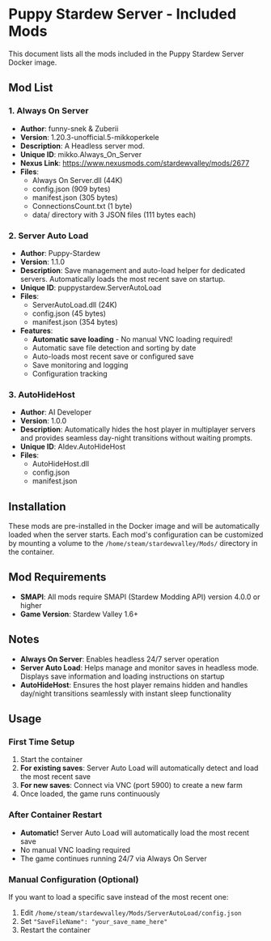 # Puppy Stardew Server - Included Mods

This document lists all the mods included in the Puppy Stardew Server Docker image.

## Mod List

### 1. Always On Server
- **Author**: funny-snek & Zuberii
- **Version**: 1.20.3-unofficial.5-mikkoperkele
- **Description**: A Headless server mod.
- **Unique ID**: mikko.Always_On_Server
- **Nexus Link**: https://www.nexusmods.com/stardewvalley/mods/2677
- **Files**:
  - Always On Server.dll (44K)
  - config.json (909 bytes)
  - manifest.json (305 bytes)
  - ConnectionsCount.txt (1 byte)
  - data/ directory with 3 JSON files (111 bytes each)

### 2. Server Auto Load
- **Author**: Puppy-Stardew
- **Version**: 1.1.0
- **Description**: Save management and auto-load helper for dedicated servers. Automatically loads the most recent save on startup.
- **Unique ID**: puppystardew.ServerAutoLoad
- **Files**:
  - ServerAutoLoad.dll (24K)
  - config.json (45 bytes)
  - manifest.json (354 bytes)
- **Features**:
  - **Automatic save loading** - No manual VNC loading required!
  - Automatic save file detection and sorting by date
  - Auto-loads most recent save or configured save
  - Save monitoring and logging
  - Configuration tracking

### 3. AutoHideHost
- **Author**: AI Developer
- **Version**: 1.0.0
- **Description**: Automatically hides the host player in multiplayer servers and provides seamless day-night transitions without waiting prompts.
- **Unique ID**: AIdev.AutoHideHost
- **Files**:
  - AutoHideHost.dll
  - config.json
  - manifest.json

## Installation

These mods are pre-installed in the Docker image and will be automatically loaded when the server starts. Each mod's configuration can be customized by mounting a volume to the `/home/steam/stardewvalley/Mods/` directory in the container.

## Mod Requirements

- **SMAPI**: All mods require SMAPI (Stardew Modding API) version 4.0.0 or higher
- **Game Version**: Stardew Valley 1.6+

## Notes

- **Always On Server**: Enables headless 24/7 server operation
- **Server Auto Load**: Helps manage and monitor saves in headless mode. Displays save information and loading instructions on startup
- **AutoHideHost**: Ensures the host player remains hidden and handles day/night transitions seamlessly with instant sleep functionality

## Usage

### First Time Setup

1. Start the container
2. **For existing saves**: Server Auto Load will automatically detect and load the most recent save
3. **For new saves**: Connect via VNC (port 5900) to create a new farm
4. Once loaded, the game runs continuously

### After Container Restart

- **Automatic!** Server Auto Load will automatically load the most recent save
- No manual VNC loading required
- The game continues running 24/7 via Always On Server

### Manual Configuration (Optional)

If you want to load a specific save instead of the most recent one:
1. Edit `/home/steam/stardewvalley/Mods/ServerAutoLoad/config.json`
2. Set `"SaveFileName": "your_save_name_here"`
3. Restart the container
